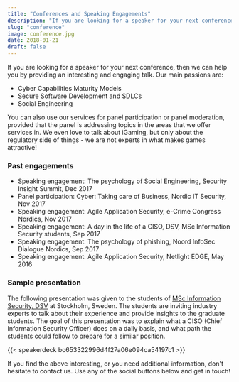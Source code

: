 ```yaml
---
title: "Conferences and Speaking Engagements"
description: "If you are looking for a speaker for your next conference, then we can help you by providing an interesting and engaging talk"
slug: "conference"
image: conference.jpg
date: 2018-01-21
draft: false
---
```


If you are looking for a speaker for your next conference, then we can help you by providing an interesting and engaging talk. Our main passions are:

* Cyber Capabilities Maturity Models
* Secure Software Development and SDLCs
* Social Engineering

You can also use our services for panel participation or panel moderation, provided that the panel is addressing topics in the areas that we offer services in. We even love to talk about iGaming, but only about the regulatory side of things - we are not experts in what makes games attractive!

### Past engagements

* Speaking engagement: The psychology of Social Engineering, Security Insight Summit, Dec 2017
* Panel participation: Cyber: Taking care of Business, Nordic IT Security, Nov 2017
* Speaking engagement: Agile Application Security, e-Crime Congress Nordics, Nov 2017
* Speaking engagement: A day in the life of a CISO, DSV, MSc Information Security students, Sep 2017
* Speaking engagement: The psychology of phishing, Noord InfoSec Dialogue Nordics, Sep 2017
* Speaking engagement: Agile Application Security, Netlight EDGE, May 2016

### Sample presentation
The following presentation was given to the students of [MSc Information Security, DSV](http://dsv.su.se/en/education/courses-and-programmes/masters/information-security-120-credits) at Stockholm, Sweden. The students are inviting industry experts to talk about their experience and provide insights to the graduate students. The goal of this presentation was to explain what a CISO (Chief Information Security Officer) does on a daily basis, and what path the students could follow to prepare for a similar position.

{{< speakerdeck bc653322996d4f27a06e094ca54197c1 >}}

If you find the above interesting, or you need additional information, don't hesitate to contact us. Use any of the social buttons below and get in touch!